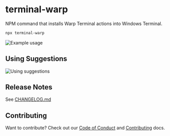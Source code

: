 # terminal-warp

NPM command that installs Warp Terminal actions into Windows Terminal.

```bash
npx terminal-warp
```

![Example usage](https://i.ibb.co/PgtPCB1/usage.png)

## Using Suggestions

![Using suggestions](https://i.ibb.co/fpSdNsN/suggestions.gif)

## Release Notes

See [CHANGELOG.md][changelog]

## Contributing

Want to contribute? Check out our [Code of Conduct][code_of_conduct]
and [Contributing][contributing] docs.

[changelog]: https://github.com/michaeljolley/terminal-warp/blob/main/CHANGELOG.md
[code_of_conduct]: https://github.com/MichaelJolley/terminal-warp/tree/main/.github/CODE_OF_CONDUCT.md
[contributing]: https://github.com/michaeljolley/terminal-warp/blob/main/.github/CONTRIBUTING.md
